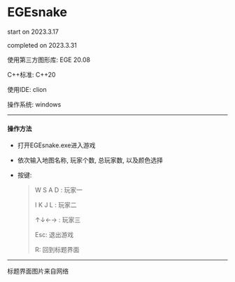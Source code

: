 # EGEsnake

start on 2023.3.17

completed on 2023.3.31

使用第三方图形库: EGE 20.08

C++标准: C++20

使用IDE: clion

操作系统: windows

---

#### 操作方法

+ 打开EGEsnake.exe进入游戏

+ 依次输入地图名称, 玩家个数, 总玩家数, 以及颜色选择

+ 按键:

  >W S A D :  玩家一
  >
  >I K J L :     玩家二
  >
  >↑↓←→ :    玩家三
  >
  >Esc:           退出游戏
  >
  >R:               回到标题界面

---

标题界面图片来自网络